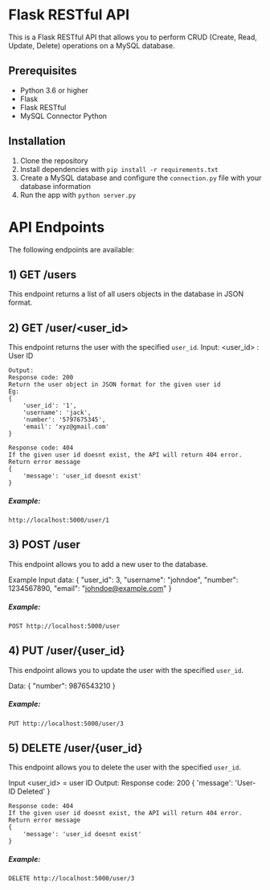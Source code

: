 # Flask RESTful API

This is a Flask RESTful API that allows you to perform CRUD (Create, Read, Update, Delete) operations on a MySQL database. 

## Prerequisites

- Python 3.6 or higher
- Flask 
- Flask RESTful
- MySQL Connector Python

## Installation

1. Clone the repository
2. Install dependencies with `pip install -r requirements.txt`
3. Create a MySQL database and configure the `connection.py` file with your database information
4. Run the app with `python server.py`

# API Endpoints

The following endpoints are available:

## 1) GET /users

This endpoint returns a list of all users objects in the database in JSON format.


## 2) GET /user/<user_id>

This endpoint returns the user with the specified `user_id`.
Input: 
    <user_id> : User ID

    Output:
    Response code: 200
    Return the user object in JSON format for the given user id
    Eg: 
    {
        'user_id': '1',
        'username': 'jack',
        'number': '5797675345',
        'email': 'xyz@gmail.com'
    }

    Response code: 404
    If the given user id doesnt exist, the API will return 404 error.
    Return error message
    {
        'message': 'user_id doesnt exist'
    }

##### Example:
```
http://localhost:5000/user/1
```

## 3) POST /user

This endpoint allows you to add a new user to the database.

Example Input data:
    {
        "user_id": 3,
        "username": "johndoe",
        "number": 1234567890,
        "email": "johndoe@example.com"
    }


##### Example:
```
POST http://localhost:5000/user
```

## 4) PUT /user/{user_id}

This endpoint allows you to update the user with the specified `user_id`.

Data:
{
    "number": 9876543210
}

##### Example:
```
PUT http://localhost:5000/user/3
```

## 5) DELETE /user/{user_id}

This endpoint allows you to delete the user with the specified `user_id`.

Input
    <user_id> = user ID
     Output:
    Response code: 200
        {
            'message': 'User-ID Deleted'
        }

    Response code: 404
    If the given user id doesnt exist, the API will return 404 error.
    Return error message
    {
        'message': 'user_id doesnt exist'
    }


##### Example:
```
DELETE http://localhost:5000/user/3
```

